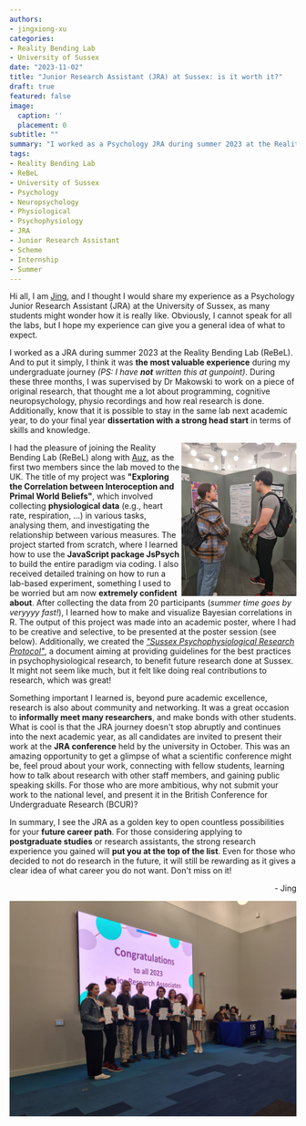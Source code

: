 ```yaml
---
authors:
- jingxiong-xu
categories:
- Reality Bending Lab
- University of Sussex
date: "2023-11-02"
title: "Junior Research Assistant (JRA) at Sussex: is it worth it?"
draft: true
featured: false
image:
  caption: ''
  placement: 0
subtitle: ""
summary: "I worked as a Psychology JRA during summer 2023 at the Reality Bending Lab. Here is how it went."
tags:
- Reality Bending Lab
- ReBeL
- University of Sussex
- Psychology
- Neuropsychology
- Physiological
- Psychophysiology
- JRA
- Junior Research Assistant
- Scheme
- Internship
- Summer
---
```



Hi all, I am [Jing](https://realitybending.github.io/authors/jingxiong-xu/), and I thought I would share my experience as a Psychology Junior Research Assistant (JRA) at the University of Sussex, as many students might wonder how it is really like. Obviously, I cannot speak for all the labs, but I hope my experience can give you a general idea of what to expect.

I worked as a JRA during summer 2023 at the Reality Bending Lab (ReBeL). And to put it simply, I think it was **the most valuable experience** during my undergraduate journey *(PS: I have **not** written this at gunpoint)*. During these three months, I was supervised by Dr Makowski to work on a piece of original research, that thought me a lot about programming, cognitive neuropsychology, physio recordings and how real research is done. Additionally, know that it is possible to stay in the same lab next academic year, to do your final year **dissertation with a strong head start** in terms of skills and knowledge. 

<img src="poster.jpg" align="right" width="40%"> 

I had the pleasure of joining the Reality Bending Lab (ReBeL) along with [Auz](https://realitybending.github.io/authors/auz-moore/), as the first two members since the lab moved to the UK. The title of my project was **"Exploring the Correlation between Interoception and Primal World Beliefs"**, which involved collecting **physiological data** (e.g., heart rate, respiration, ...) in various tasks, analysing them, and investigating the relationship between various measures. The project started from scratch, where I learned how to use the **JavaScript package JsPsych** to build the entire paradigm via coding. I also received detailed training on how to run a lab-based experiment, something I used to be worried but am now **extremely confident about**. After collecting the data from 20 participants (*summer time goes by veryyyy fast!*), I learned how to make and visualize Bayesian correlations in R. The output of this project was made into an academic poster, where I had to be creative and selective, to be presented at the poster session (see below). Additionally, we created the [*"Sussex Psychophysiological Research Protocol"*](https://github.com/RealityBending/SussexPhysioProtocol), a document aiming at providing guidelines for the best practices in psychophysiological research, to benefit future research done at Sussex. It might not seem like much, but it felt like doing real contributions to research, which was great!

Something important I learned is, beyond pure academic excellence, research is also about community and networking. It was a great occasion to **informally meet many researchers**, and make bonds with other students. What is cool is that the JRA journey doesn't stop abruptly and continues into the next academic year, as all candidates are invited to present their work at the **JRA conference** held by the university in October. This was an amazing opportunity to get a glimpse of what a scientific conference might be, feel proud about your work, connecting with fellow students, learning how to talk about research with other staff members, and gaining public speaking skills. For those who are more ambitious, why not submit your work to the national level, and present it in the British Conference for Undergraduate Research (BCUR)? 

In summary, I see the JRA as a golden key to open countless possibilities for your **future career path**. For those considering applying to **postgraduate studies** or research assistants, the strong research experience you gained will **put you at the top of the list**. Even for those who decided to not do research in the future, it will still be rewarding as it gives a clear idea of what career you do not want. Don't miss on it!

<p align="right">- Jing</p>

![](ceremony.jpg)
